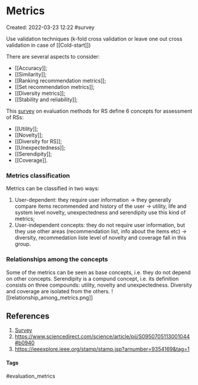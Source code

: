 # Metrics
Created: 2022-03-23 12:22
#survey

Use validation techniques (k-fold cross validation or leave one out cross validation in case of [[Cold-start]])

There are several aspects to consider:
- [[Accuracy]];
- [[Similarity]];
- [[Ranking recommendation metrics]];
- [[Set recommendation metrics]];
- [[Diversity metrics]];
- [[Stability and reliability]];

This [survey](https://link.springer.com/content/pdf/10.1007/s13042-017-0762-9.pdf) on evaluation methods for RS define 6 concepts for assessment of RSs:
- [[Utility]];
- [[Novelty]];
- [[Diversity for RS]];
- [[Unexpectedness]];
- [[Serendipity]];
- [[Coverage]].

### Metrics classification
Metrics can be classified in two ways:
1. User-dependent: they require user information -> they generally compare items recommended and history of the user -> utility, life and system level novelty, unexpectedness and serendipity use this kind of metrics;
2. User-independent concepts: they do not require user information, but they use other areas (recommendation list, info about the items etc) -> diversity, recommedation liste level of novelty and coverage fall in this group.

### Relationships among the concepts
Some of the metrics can be seen as base concepts, i.e. they do not depend on other concepts. Serendipity is a compund concept, i.e. its definition consists on three compounds: utility, novelty and unexpectedness. Diversity and coverage are isolated from the others.
![[relationship_among_metrics.png]]


## References
1. [Survey](https://link.springer.com/content/pdf/10.1007/s13042-017-0762-9.pdf)
2. https://www.sciencedirect.com/science/article/pii/S0950705113001044#b0940
3. https://ieeexplore.ieee.org/stamp/stamp.jsp?arnumber=9354169&tag=1


#### Tags
#evaluation_metrics
